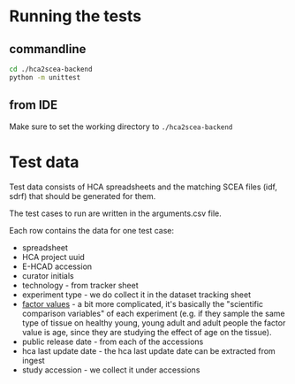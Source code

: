 # Running the tests

## commandline
```bash
cd ./hca2scea-backend
python -m unittest
```

## from IDE

Make sure to set the working directory to `./hca2scea-backend`

# Test data
Test data consists of HCA spreadsheets and the matching SCEA files (idf, sdrf) that should be generated for them.

The test cases to run are written in the arguments.csv file.

Each row contains the data for one test case:
* spreadsheet
* HCA project uuid
* E-HCAD accession
* curator initials
* technology - from tracker sheet
* experiment type - we do collect it in the dataset tracking sheet
* [factor values](https://www.ebi.ac.uk/gxa/sc/experiments?species=%22homo+sapiens%22&experimentProjects=%22Human+Cell+Atlas%22) - a bit more complicated, it's basically the
  "scientific comparison variables" of each experiment (e.g. if they sample the same type of tissue on healthy young, young adult 
  and adult people the factor value is age, since they are studying the effect of age on the tissue).
* public release date -  from each of the accessions
* hca last update date - the hca last update date can be extracted from ingest
* study accession - we collect it under accessions
